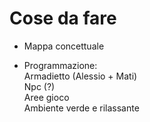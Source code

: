 # Cose da fare

- Mappa concettuale 

- Programmazione: </br>
Armadietto (Alessio + Mati) </br>
Npc (?) </br>
Aree gioco </br>
Ambiente verde e rilassante </br>
